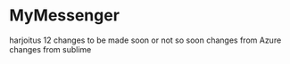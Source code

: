 # MyMessenger
harjoitus 12
changes to be made soon or not so soon
changes from Azure
changes from sublime
